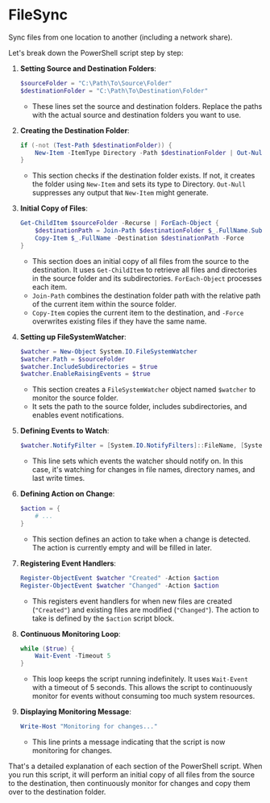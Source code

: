 # FileSync
Sync files from one location to another (including a network share).

Let's break down the PowerShell script step by step:

1. **Setting Source and Destination Folders**:
   ```powershell
   $sourceFolder = "C:\Path\To\Source\Folder"
   $destinationFolder = "C:\Path\To\Destination\Folder"
   ```
   - These lines set the source and destination folders. Replace the paths with the actual source and destination folders you want to use.

2. **Creating the Destination Folder**:
   ```powershell
   if (-not (Test-Path $destinationFolder)) {
       New-Item -ItemType Directory -Path $destinationFolder | Out-Null
   }
   ```
   - This section checks if the destination folder exists. If not, it creates the folder using `New-Item` and sets its type to Directory. `Out-Null` suppresses any output that `New-Item` might generate.

3. **Initial Copy of Files**:
   ```powershell
   Get-ChildItem $sourceFolder -Recurse | ForEach-Object {
       $destinationPath = Join-Path $destinationFolder $_.FullName.Substring($sourceFolder.Length + 1)
       Copy-Item $_.FullName -Destination $destinationPath -Force
   }
   ```
   - This section does an initial copy of all files from the source to the destination. It uses `Get-ChildItem` to retrieve all files and directories in the source folder and its subdirectories. `ForEach-Object` processes each item.
   - `Join-Path` combines the destination folder path with the relative path of the current item within the source folder.
   - `Copy-Item` copies the current item to the destination, and `-Force` overwrites existing files if they have the same name.

4. **Setting up FileSystemWatcher**:
   ```powershell
   $watcher = New-Object System.IO.FileSystemWatcher
   $watcher.Path = $sourceFolder
   $watcher.IncludeSubdirectories = $true
   $watcher.EnableRaisingEvents = $true
   ```
   - This section creates a `FileSystemWatcher` object named `$watcher` to monitor the source folder.
   - It sets the path to the source folder, includes subdirectories, and enables event notifications.

5. **Defining Events to Watch**:
   ```powershell
   $watcher.NotifyFilter = [System.IO.NotifyFilters]::FileName, [System.IO.NotifyFilters]::DirectoryName, [System.IO.NotifyFilters]::LastWrite
   ```
   - This line sets which events the watcher should notify on. In this case, it's watching for changes in file names, directory names, and last write times.

6. **Defining Action on Change**:
   ```powershell
   $action = {
       # ...
   }
   ```
   - This section defines an action to take when a change is detected. The action is currently empty and will be filled in later.

7. **Registering Event Handlers**:
   ```powershell
   Register-ObjectEvent $watcher "Created" -Action $action
   Register-ObjectEvent $watcher "Changed" -Action $action
   ```
   - This registers event handlers for when new files are created (`"Created"`) and existing files are modified (`"Changed"`). The action to take is defined by the `$action` script block.

8. **Continuous Monitoring Loop**:
   ```powershell
   while ($true) {
       Wait-Event -Timeout 5
   }
   ```
   - This loop keeps the script running indefinitely. It uses `Wait-Event` with a timeout of 5 seconds. This allows the script to continuously monitor for events without consuming too much system resources.

9. **Displaying Monitoring Message**:
   ```powershell
   Write-Host "Monitoring for changes..."
   ```
   - This line prints a message indicating that the script is now monitoring for changes.

That's a detailed explanation of each section of the PowerShell script. When you run this script, it will perform an initial copy of all files from the source to the destination, then continuously monitor for changes and copy them over to the destination folder.

